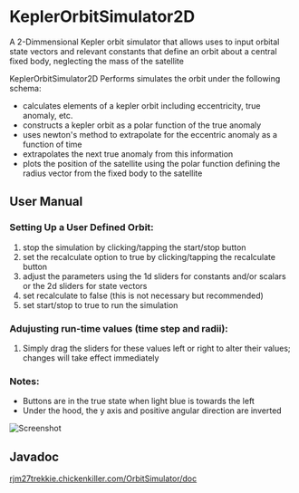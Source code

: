 # KeplerOrbitSimulator2D
A 2-Dimmensional Kepler orbit simulator that allows uses to input orbital state vectors and relevant constants that define an orbit about a central fixed body, neglecting the mass of the satellite

KeplerOrbitSimulator2D Performs simulates the orbit under the following schema:  

* calculates elements of a kepler orbit including eccentricity, true anomaly, etc.
* constructs a kepler orbit as a polar function of the true anomaly
* uses newton's method to extrapolate for the eccentric anomaly as a function of time
* extrapolates the next true anomaly from this information
* plots the position of the satellite using the polar function defining the radius vector from the fixed body to the satellite

## User Manual

### Setting Up a User Defined Orbit:
1. stop the simulation by clicking/tapping the start/stop button  
2. set the recalculate option to true by clicking/tapping the recalculate button  
3. adjust the parameters using the 1d sliders for constants and/or scalars or the 2d sliders for state vectors
4. set recalculate to false (this is not necessary but recommended)  
5. set start/stop to true to run the simulation

### Adujusting run-time values (time step and radii):
1. Simply drag the sliders for these values left or right to alter their values; changes will take effect immediately

### Notes:
* Buttons are in the true state when light blue is towards the left  
* Under the hood, the y axis and positive angular direction are inverted

![Screenshot](https://github.com/MeadeRobert/OrbitSimulator/blob/master/screenshots/Screenshot%20from%202017-03-06%2019:00:45.png)

## Javadoc  
[rjm27trekkie.chickenkiller.com/OrbitSimulator/doc](rjm27trekkie.chickenkiller.com/OrbitSimulator/doc)



